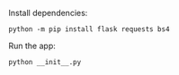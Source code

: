 Install dependencies:

```
python -m pip install flask requests bs4
```

Run the app:

```
python __init__.py
```